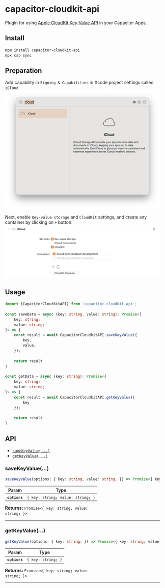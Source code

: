 # capacitor-cloudkit-api

Plugin for using [Apple CloudKit Key-Value API](https://developer.apple.com/documentation/cloudkit/) in your Capacitor Apps.

## Install

```bash
npm install capacitor-cloudkit-api
npx cap sync
```

## Preparation
Add capability in `Signing & Capabilities` in Xcode project settings called `iCloud`:
![](https://github.com/lukasandreano/capacitor-cloudkit-api/blob/main/docs/icloud.png?raw=true)

Next, enable `Key-value storage` and `CloudKit` settings, and create any container by clicking on `+` button:
![](https://github.com/lukasandreano/capacitor-cloudkit-api/blob/main/docs/cloudkit-settings.png?raw=true)

## Usage
```typescript
import {CapacitorCloudkitAPI} from 'capacitor-cloudkit-api';

const saveData = async (key: string, value: string): Promise<{
    key: string;
    value: string;
}> => {
    const result = await CapacitorCloudkitAPI.saveKeyValue({
        key,
        value,
    });
    
    return result
}

const getData = async (key: string): Promise<{
    key: string;
    value: string;
}> => {
    const result = await CapacitorCloudkitAPI.getKeyValue({
        key
    });

    return result
}
```

## API

<docgen-index>

* [`saveKeyValue(...)`](#savekeyvalue)
* [`getKeyValue(...)`](#getkeyvalue)

</docgen-index>

<docgen-api>
<!--Update the source file JSDoc comments and rerun docgen to update the docs below-->

### saveKeyValue(...)

```typescript
saveKeyValue(options: { key: string; value: string; }) => Promise<{ key: string; value: string; }>
```

| Param         | Type                                         |
| ------------- | -------------------------------------------- |
| **`options`** | <code>{ key: string; value: string; }</code> |

**Returns:** <code>Promise&lt;{ key: string; value: string; }&gt;</code>

--------------------


### getKeyValue(...)

```typescript
getKeyValue(options: { key: string; }) => Promise<{ key: string; value: string; }>
```

| Param         | Type                          |
| ------------- | ----------------------------- |
| **`options`** | <code>{ key: string; }</code> |

**Returns:** <code>Promise&lt;{ key: string; value: string; }&gt;</code>

--------------------

</docgen-api>
